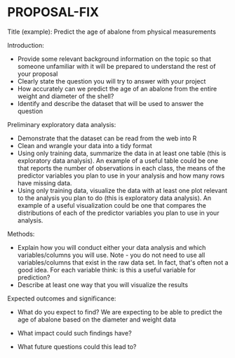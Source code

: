 # PROPOSAL-FIX
Title (example): Predict the age of abalone from physical measurements

Introduction:

- Provide some relevant background information on the topic so that someone unfamiliar with it will be prepared to understand the rest of your proposal
- Clearly state the question you will try to answer with your project
- How accurately can we predict the age of an abalone from the entire weight and diameter of the shell?
- Identify and describe the dataset that will be used to answer the question

Preliminary exploratory data analysis:
- Demonstrate that the dataset can be read from the web into R
- Clean and wrangle your data into a tidy format
- Using only training data, summarize the data in at least one table (this is exploratory data analysis). An example of a useful table could be one that reports the number of observations in each class, the means of the predictor variables you plan to use in your analysis and how many rows have missing data.
- Using only training data, visualize the data with at least one plot relevant to the analysis you plan to do (this is exploratory data analysis). An example of a useful visualization could be one that compares the distributions of each of the predictor variables you plan to use in your analysis.

Methods:
- Explain how you will conduct either your data analysis and which variables/columns you will use. Note - you do not need to use all variables/columns that exist in the raw data set. In fact, that's often not a good idea. For each variable think: is this a useful variable for prediction?
- Describe at least one way that you will visualize the results

Expected outcomes and significance:
- What do you expect to find?
   We are expecting to be able to predict the age of abalone based on the diameter and weight data
- What impact could such findings have?
  
- What future questions could this lead to?